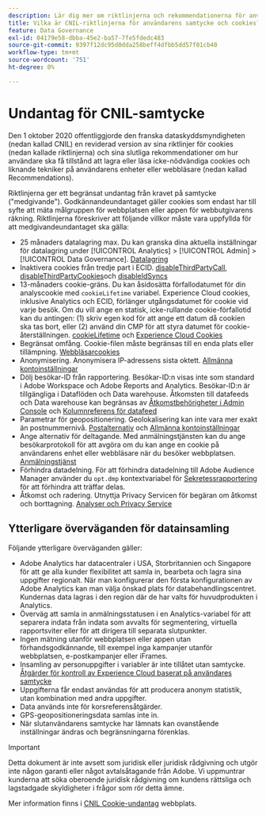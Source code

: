 ```yaml
---
description: Lär dig mer om riktlinjerna och rekommendationerna för användares samtycke till att lagra eller läsa cookies som inte är nödvändiga på enheter eller webbläsare.
title: Vilka är CNIL-riktlinjerna för användarens samtycke och cookies?
feature: Data Governance
exl-id: 04179e58-dbba-45e2-ba57-7fe5fdedc483
source-git-commit: 9397f12dc95d0dda258beff4dfbb5dd57f01cb40
workflow-type: tm+mt
source-wordcount: '751'
ht-degree: 0%

---
```


# Undantag för CNIL-samtycke

Den 1 oktober 2020 offentliggjorde den franska dataskyddsmyndigheten (nedan kallad CNIL) en reviderad version av sina riktlinjer för cookies (nedan kallade riktlinjerna) och sina slutliga rekommendationer om hur användare ska få tillstånd att lagra eller läsa icke-nödvändiga cookies och liknande tekniker på användarens enheter eller webbläsare (nedan kallad Recommendations).

Riktlinjerna ger ett begränsat undantag från kravet på samtycke (&quot;medgivande&quot;). Godkännandeundantaget gäller cookies som endast har till syfte att mäta målgruppen för webbplatsen eller appen för webbutgivarens räkning. Riktlinjerna föreskriver att följande villkor måste vara uppfyllda för att medgivandeundantaget ska gälla:

* 25 månaders datalagring max.  Du kan granska dina aktuella inställningar för datalagring under [!UICONTROL Analytics] > [!UICONTROL Admin] > [!UICONTROL Data Governance].  [Datalagring](https://experienceleague.adobe.com/docs/analytics/technotes/data-retention.html)
* Inaktivera cookies från tredje part i ECID. [disableThirdPartyCall](https://experienceleague.adobe.com/docs/id-service/using/id-service-api/configurations/disablethirdpartycalls.html#id-service-api), [disableThirdPartyCookies](https://experienceleague.adobe.com/docs/id-service/using/id-service-api/configurations/disable-cookies.html#id-service-api)och [disableIdSyncs](https://experienceleague.adobe.com/docs/id-service/using/id-service-api/configurations/disableidsync.html#id-service-api)
* 13-månaders cookie-gräns.  Du kan åsidosätta förfallodatumet för din analyscookie med `cookieLifetime` variabel. Experience Cloud cookies, inklusive Analytics och ECID, förlänger utgångsdatumet för cookie vid varje besök.  Om du vill ange en statisk, icke-rullande cookie-förfallotid kan du antingen: (1) skriv egen kod för att ange ett datum då cookien ska tas bort, eller (2) använd din CMP för att styra datumet för cookie-återställningen.   [cookieLifetime](https://experienceleague.adobe.com/docs/analytics/implementation/vars/config-vars/cookielifetime.html) och [Experience Cloud Cookies](https://experienceleague.adobe.com/docs/core-services/interface/ec-cookies/cookies-privacy.html#ec-cookies)
* Begränsat omfång. Cookie-filen måste begränsas till en enda plats eller tillämpning. [Webbläsarcookies](https://experienceleague.adobe.com/docs/analytics/technotes/cookies/cookies.html#third-party-cookie-limitations)
* Anonymisering. Anonymisera IP-adressens sista oktett. [Allmänna kontoinställningar](/help/admin/admin/c-manage-report-suites/c-edit-report-suites/general/general-acct-settings-admin.md)
* Dölj besökar-ID från rapportering.  Besökar-ID:n visas inte som standard i Adobe Workspace och Adobe Reports and Analytics.  Besökar-ID:n är tillgängliga i Dataflöden och Data warehouse.  Åtkomsten till datafeeds och Data warehouse kan begränsas av [Åtkomstbehörigheter i Admin Console](https://experienceleague.adobe.com/docs/core-services/interface/administration/admin-getting-started.html) och [Kolumnreferens för datafeed](https://experienceleague.adobe.com/docs/analytics/export/analytics-data-feed/data-feed-contents/datafeeds-reference.html#columns%2C-descriptions%2C-and-data-types)
* Parametrar för geopositionering. Geolokalisering kan inte vara mer exakt än postnummernivå. [Postalternativ](https://experienceleague.adobe.com/docs/analytics/implementation/vars/page-vars/zip.html?lang=en) och [Allmänna kontoinställningar](https://experienceleague.adobe.com/docs/analytics/admin/admin-tools/general-acct-settings-admin.html&quot;\l&quot;admin-tools)
* Ange alternativ för deltagande.  Med anmälningstjänsten kan du ange besökarprotokoll för att avgöra om du kan ange en cookie på användarens enhet eller webbläsare när du besöker webbplatsen. [Anmälningstjänst](https://experienceleague.adobe.com/docs/id-service/using/implementation/opt-in-service/optin-overview.html)
* Förhindra datadelning.  För att förhindra datadelning till Adobe Audience Manager använder du `opt.dmp` kontextvariabel för [Sekretessrapportering](/help/admin/admin/c-manage-report-suites/c-edit-report-suites/privacy-reporting.md) för att förhindra att träffar delas.
* Åtkomst och radering. Utnyttja Privacy Servicen för begäran om åtkomst och borttagning. [Analyser och Privacy Service](https://experienceleague.adobe.com/docs/analytics/admin/data-governance/an-gdpr-overview.html)

## Ytterligare överväganden för datainsamling

Följande ytterligare överväganden gäller:

* Adobe Analytics har datacentraler i USA, Storbritannien och Singapore för att ge alla kunder flexibilitet att samla in, bearbeta och lagra sina uppgifter regionalt. När man konfigurerar den första konfigurationen av Adobe Analytics kan man välja önskad plats för databehandlingscentret. Kundernas data lagras i den region där de har valts för huvudprodukten i Analytics.
* Överväg att samla in anmälningsstatusen i en Analytics-variabel för att separera indata från indata som avvalts för segmentering, virtuella rapportsviter eller för att dirigera till separata slutpunkter.
* Ingen mätning utanför webbplatsen eller appen utan förhandsgodkännande, till exempel inga kampanjer utanför webbplatsen, e-postkampanjer eller iFrames.
* Insamling av personuppgifter i variabler är inte tillåtet utan samtycke. [Åtgärder för kontroll av Experience Cloud baserat på användares samtycke](https://experienceleague.adobe.com/docs/id-service/using/implementation/opt-in-service/use-opt-in-to-control-experience-cloud-activities-based-on-user-consent.html#implementing-opt-in-on-the-page)
* Uppgifterna får endast användas för att producera anonym statistik, utan kombination med andra uppgifter.
* Data används inte för korsreferensåtgärder.
* GPS-geopositioneringsdata samlas inte in.
* När slutanvändarens samtycke har lämnats kan ovanstående inställningar ändras och begränsningarna förenklas.

>[!IMPORTANT]
>
>Detta dokument är inte avsett som juridisk eller juridisk rådgivning och utgör inte någon garanti eller något avtalsåtagande från Adobe. Vi uppmuntrar kunderna att söka oberoende juridisk rådgivning om kundens rättsliga och lagstadgade skyldigheter i frågor som rör detta ämne.


Mer information finns i [CNIL Cookie-undantag](https://www.cnil.fr/en/sheet-ndeg16-use-analytics-your-websites-and-applications) webbplats.
